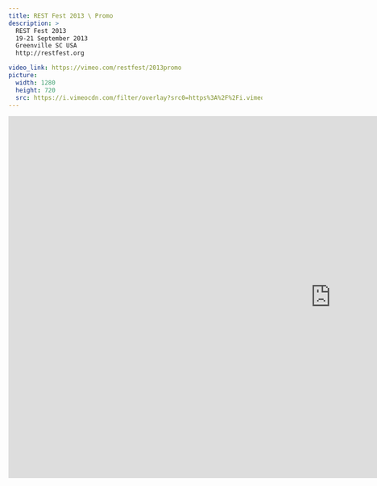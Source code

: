 ```yaml
---
title: REST Fest 2013 \ Promo
description: >
  REST Fest 2013
  19-21 September 2013
  Greenville SC USA
  http://restfest.org

video_link: https://vimeo.com/restfest/2013promo
picture:
  width: 1280
  height: 720
  src: https://i.vimeocdn.com/filter/overlay?src0=https%3A%2F%2Fi.vimeocdn.com%2Fvideo%2F434813167_1280x720.jpg&src1=http%3A%2F%2Ff.vimeocdn.com%2Fp%2Fimages%2Fcrawler_play.png
---
```

<iframe src="https://player.vimeo.com/video/64073172?title=0&byline=0&portrait=0&badge=0&autopause=0&player_id=0" width="1280" height="720" frameborder="0" title="REST Fest 2013 \ Promo" webkitallowfullscreen mozallowfullscreen allowfullscreen></iframe>